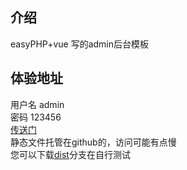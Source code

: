 ## 介绍 
easyPHP+vue 写的admin后台模板
## 体验地址 

 用户名 admin   
 密码 123456  
 [传送门](https://admin-demo.easy-php.cn/)  
 静态文件托管在github的，访问可能有点慢  
 您可以下载[dist](https://github.com/ljk123/easy-admin-demo/tree/dist)分支在自行测试

